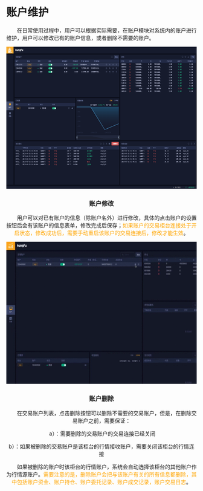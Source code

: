 # 账户维护

&emsp;&emsp;在日常使用过程中，用户可以根据实际需要，在账户模块对系统内的账户进行维护，用户可以修改已有的账户信息，或者删除不需要的账户。

<div align=center><img src="/images/acc_setting.png" width="640" height="376">

### 账户修改

&emsp;&emsp;用户可以对已有账户的信息（除账户名外）进行修改，具体的点击账户的设置按钮后会有该账户的信息表单，修改完成后保存；<font color = orange>如果账户的交易柜台连接处于开启状态，修改成功后，需要手动重启该账户的交易连接后，修改才能生效</font>。

<div align=center><img src="/images/acc_setting.gif" width="640" height="376">

### 账户删除

&emsp;&emsp;在交易账户列表，点击删除按钮可以删除不需要的交易账户，但是，在删除交易账户之前，需要保证：

​	a）：需要删除的交易账户的交易连接已经关闭

​	b）：如果被删除的交易账户是该柜台的行情接收账户，需要关闭该柜台的行情连接

&emsp;&emsp;如果被删除的账户时该柜台的行情账户，系统会自动选择该柜台的其他账户作为行情源账户。<font color = orange>需要注意的是，删除账户会把与该账户有关的所有信息都删除，其中包括账户资金、账户持仓、账户委托记录、账户成交记录，账户交易日志</font>。